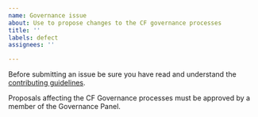 ```yaml
---
name: Governance issue
about: Use to propose changes to the CF governance processes
title: ''
labels: defect
assignees: ''

---
```


Before submitting an issue be sure you have read and understand the [contributing guidelines](https://github.com/cf-convention/cf-convention.github.io/blob/master/CONTRIBUTING.md).

Proposals affecting the CF Governance processes must be approved by a member of the Governance Panel.
